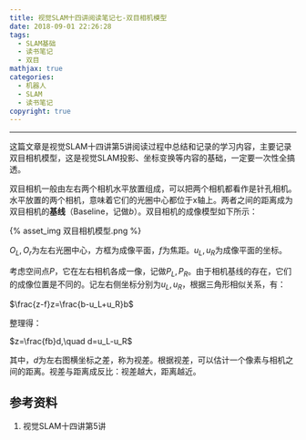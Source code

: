 ```yaml
---
title: 视觉SLAM十四讲阅读笔记七-双目相机模型
date: 2018-09-01 22:26:28
tags: 
  - SLAM基础
  - 读书笔记
  - 双目
mathjax: true
categories: 
  - 机器人
  - SLAM
  - 读书笔记
copyright: true
---
```


---

这篇文章是视觉SLAM十四讲第5讲阅读过程中总结和记录的学习内容，主要记录双目相机模型，这是视觉SLAM投影、坐标变换等内容的基础，一定要一次性全搞透。

<!--more--->

双目相机一般由左右两个相机水平放置组成，可以把两个相机都看作是针孔相机。水平放置的两个相机，意味着它们的光圈中心都位于x轴上。两者之间的距离成为双目相机的**基线**（Baseline，记做$b$）。双目相机的成像模型如下所示：

{% asset_img 双目相机模型.png %}

$O_L,O_r$为左右光圈中心，方框为成像平面，$f$为焦距。$u_L,u_R$为成像平面的坐标。

考虑空间点$P$，它在左右相机各成一像，记做$P_L,P_R$。由于相机基线的存在，它们的成像位置是不同的。记左右侧坐标分别为$u_L,u_R$，根据三角形相似关系，有：

$\frac{z-f}z=\frac{b-u_L+u_R}b$

整理得：

$z=\frac{fb}d,\quad d=u_L-u_R$

其中，$d$为左右图横坐标之差，称为视差。根据视差，可以估计一个像素与相机之间的距离。视差与距离成反比：视差越大，距离越近。

## 参考资料

1. 视觉SLAM十四讲第5讲